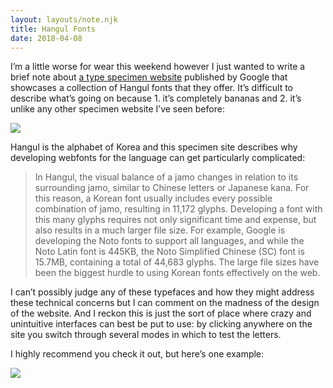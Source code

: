 ```yaml
---
layout: layouts/note.njk
title: Hangul Fonts
date: 2018-04-08
---
```


I’m a little worse for wear this weekend however I just wanted to write a brief note about [a type specimen website](https://googlefonts.github.io/korean/) published by Google that showcases a collection of Hangul fonts that they offer. It’s difficult to describe what’s going on because 1. it’s completely bananas and 2. it’s unlike any other specimen website I’ve seen before:

![](https://buttondown.s3.us-west-2.amazonaws.com/images/38d8219c-328b-4241-a7f5-7ab4eef128ad.png)

Hangul is the alphabet of Korea and this specimen site describes why developing webfonts for the language can get particularly complicated:

> In Hangul, the visual balance of a jamo changes in relation to its surrounding jamo, similar to Chinese letters or Japanese kana. For this reason, a Korean font usually includes every possible combination of jamo, resulting in 11,172 glyphs. Developing a font with this many glyphs requires not only significant time and expense, but also results in a much larger file size. For example, Google is developing the Noto fonts to support all languages, and while the Noto Latin font is 445KB, the Noto Simplified Chinese (SC) font is 15.7MB, containing a total of 44,683 glyphs. The large file sizes have been the biggest hurdle to using Korean fonts effectively on the web.

I can’t possibly judge any of these typefaces and how they might address these technical concerns but I can comment on the madness of the design of the website. And I reckon this is just the sort of place where crazy and unintuitive interfaces can best be put to use: by clicking anywhere on the site you switch through several modes in which to test the letters.

I highly recommend you check it out, but here’s one example:

![](https://buttondown.s3.us-west-2.amazonaws.com/images/12a16c53-fe2a-48cc-8be5-757b75156ca4.gif)
